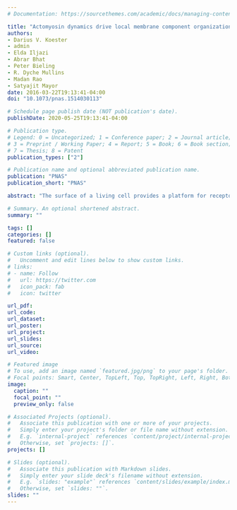 ```yaml
---
# Documentation: https://sourcethemes.com/academic/docs/managing-content/

title: "Actomyosin dynamics drive local membrane component organization in an in vitro active composite layer"
authors: 
- Darius V. Koester
- admin
- Elda Iljazi
- Abrar Bhat
- Peter Bieling
- R. Dyche Mullins
- Madan Rao
- Satyajit Mayor
date: 2016-03-22T19:13:41-04:00
doi: "10.1073/pnas.1514030113"

# Schedule page publish date (NOT publication's date).
publishDate: 2020-05-25T19:13:41-04:00

# Publication type.
# Legend: 0 = Uncategorized; 1 = Conference paper; 2 = Journal article;
# 3 = Preprint / Working Paper; 4 = Report; 5 = Book; 6 = Book section;
# 7 = Thesis; 8 = Patent
publication_types: ["2"]

# Publication name and optional abbreviated publication name.
publication: "PNAS"
publication_short: "PNAS"

abstract: "The surface of a living cell provides a platform for receptor signaling, protein sorting, transport, and endocytosis, whose regulation requires the local control of membrane organization. Previous work has revealed a role for dynamic actomyosin in membrane protein and lipid organization, suggesting that the cell surface behaves as an active composite composed of a fluid bilayer and a thin film of active actomyosin. We reconstitute an analogous system in vitro that consists of a fluid lipid bilayer coupled via membrane-associated actin-binding proteins to dynamic actin filaments and myosin motors. Upon complete consumption of ATP, this system settles into distinct phases of actin organization, namely bundled filaments, linked apolar asters, and a lattice of polar asters. These depend on actin concentration, filament length, and actin/myosin ratio. During formation of the polar aster phase, advection of the self-organizing actomyosin network drives transient clustering of actin-associated membrane components. Regeneration of ATP supports a constitutively remodeling actomyosin state, which in turn drives active fluctuations of coupled membrane components, resembling those observed at the cell surface. In a multicomponent membrane bilayer, this remodeling actomyosin layer contributes to changes in the extent and dynamics of phase-segregating domains. These results show how local membrane composition can be driven by active processes arising from actomyosin, highlighting the fundamental basis of the active composite model of the cell surface, and indicate its relevance to the study of membrane organization."

# Summary. An optional shortened abstract.
summary: ""

tags: []
categories: []
featured: false

# Custom links (optional).
#   Uncomment and edit lines below to show custom links.
# links:
# - name: Follow
#   url: https://twitter.com
#   icon_pack: fab
#   icon: twitter

url_pdf:
url_code:
url_dataset:
url_poster:
url_project:
url_slides:
url_source:
url_video:

# Featured image
# To use, add an image named `featured.jpg/png` to your page's folder. 
# Focal points: Smart, Center, TopLeft, Top, TopRight, Left, Right, BottomLeft, Bottom, BottomRight.
image:
  caption: ""
  focal_point: ""
  preview_only: false

# Associated Projects (optional).
#   Associate this publication with one or more of your projects.
#   Simply enter your project's folder or file name without extension.
#   E.g. `internal-project` references `content/project/internal-project/index.md`.
#   Otherwise, set `projects: []`.
projects: []

# Slides (optional).
#   Associate this publication with Markdown slides.
#   Simply enter your slide deck's filename without extension.
#   E.g. `slides: "example"` references `content/slides/example/index.md`.
#   Otherwise, set `slides: ""`.
slides: ""
---
```

